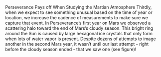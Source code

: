 Perseverance Pays off When Studying the Martian Atmosphere 
 Thirdly, when we expect to see something unusual based on the time of year or location, we increase the cadence of measurements to make sure we capture that event. In Perseverance’s first year on Mars we observed a scattering halo toward the end of Mars’s cloudy season. This bright ring around the Sun is caused by large hexagonal ice crystals that only form when lots of water vapor is present. Despite dozens of attempts to image another in the second Mars year, it wasn’t until our last attempt - right before the cloudy season ended - that we saw one (see figure)!